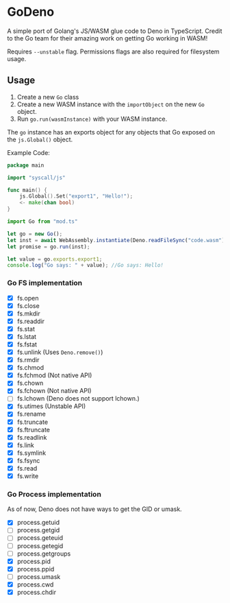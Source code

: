 # GoDeno
A simple port of Golang's JS/WASM glue code to Deno in TypeScript.
Credit to the Go team for their amazing work on getting Go working in WASM!

Requires `--unstable` flag. Permissions flags are also required for filesystem usage.

## Usage
1. Create a new `Go` class
2. Create a new WASM instance with the `importObject` on the new `Go` object.
3. Run `go.run(wasmInstance)` with your WASM instance.

The `go` instance has an exports object for any objects that Go exposed on the `js.Global()` object.

Example Code:

```go
package main

import "syscall/js"

func main() {
    js.Global().Set("export1", "Hello!");
    <- make(chan bool)
}
```

```ts
import Go from "mod.ts"

let go = new Go();
let inst = await WebAssembly.instantiate(Deno.readFileSync("code.wasm"), go.importObject);
let promise = go.run(inst);

let value = go.exports.export1;
console.log("Go says: " + value); //Go says: Hello!
```

### Go FS implementation
- [x] fs.open      
- [x] fs.close     
- [x] fs.mkdir     
- [x] fs.readdir   
- [x] fs.stat      
- [x] fs.lstat     
- [x] fs.fstat
- [x] fs.unlink     (Uses `Deno.remove()`)
- [x] fs.rmdir     
- [x] fs.chmod     
- [x] fs.fchmod     (Not native API)
- [x] fs.chown     
- [x] fs.fchown     (Not native API)
- [ ] fs.lchown     (Deno does not support lchown.)
- [x] fs.utimes     (Unstable API)
- [x] fs.rename    
- [x] fs.truncate  
- [x] fs.ftruncate 
- [x] fs.readlink  
- [x] fs.link
- [x] fs.symlink
- [x] fs.fsync     
- [x] fs.read
- [x] fs.write

### Go Process implementation
As of now, Deno does not have ways to get the GID or umask.
- [x] process.getuid
- [ ] process.getgid
- [ ] process.geteuid
- [ ] process.getegid
- [ ] process.getgroups
- [x] process.pid
- [x] process.ppid
- [ ] process.umask
- [x] process.cwd
- [x] process.chdir
